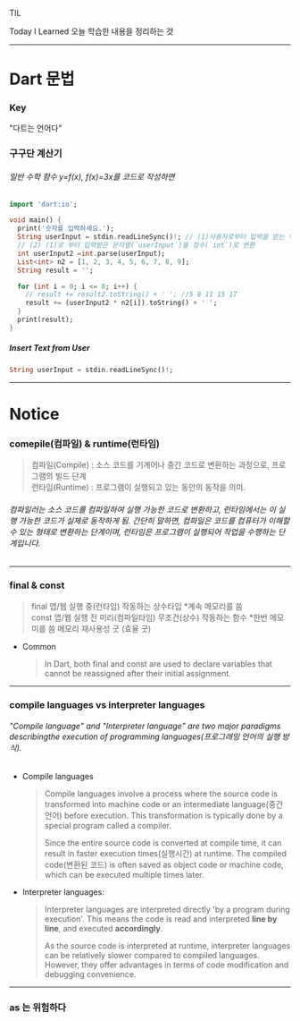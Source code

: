 TIL

Today I Learned
오늘 학습한 내용을 정리하는 것
***

Dart 문법
========

### Key
"다트는 언어다"
### 구구단 계산기
###### 일반 수학 함수 y=f(x), f(x)=3x를 코드로 작성하면  
```dart
import 'dart:io';

void main() {
  print('숫자를 입력하세요.');
  String userInput = stdin.readLineSync()!; // (1)사용자로부터 입력을 받는 부분.
  // (2) (1)로 부터 입력받은 문자열(`userInput`)을 정수(`int`)로 변환
  int userInput2 =int.parse(userInput);
  List<int> n2 = [1, 2, 3, 4, 5, 6, 7, 8, 9];
  String result = '';

  for (int i = 0; i <= 8; i++) {
    // result += result2.toString() + ' '; //5 8 11 15 17
    result += (userInput2 * n2[i]).toString() + ' ';
  }
  print(result);
}
```
##### Insert Text from User
```Dart
String userInput = stdin.readLineSync()!;
```
---

Notice
========

### comepile(컴파일) & runtime(런타임)
> 컴파일(Compile) : 소스 코드를 기계어나 중간 코드로 변환하는 과정으로, 프로그램의 빌드 단계  
런타임(Runtime) : 프로그램이 실행되고 있는 동안의 동작을 의미. 
###### 컴파일러는 소스 코드를 컴파일하여 실행 가능한 코드로 변환하고, 런타임에서는 이 실행 가능한 코드가 실제로 동작하게 됨. 간단히 말하면, 컴파일은 코드를 컴퓨터가 이해할 수 있는 형태로 변환하는 단계이며, 런타임은 프로그램이 실행되어 작업을 수행하는 단계입니다.
---
### final & const
> final 앱/웹 실행 중(런타임) 작동하는 상수타입 *계속 메모리를 씀  
> const 앱/웹 실행 전 미리(컴파일타임) 무조건(상수) 작동하는 함수 *한번 메모미를 씀 메모리 재사용성 굿 (효율 굿)

- Common  
  > In Dart, both final and const are used to declare variables that cannot be reassigned after their initial assignment.  

---
### compile languages vs interpreter languages  
###### "Compile language" and "Interpreter language" are two major paradigms  describingthe execution of programming languages(프로그래밍 언어의 실행 방식).

- Compile languages
  > Compile languages involve a process where the source code is transformed into machine code or an intermediate language(중간 언어) before execution.
  > This transformation is typically done by a special program called a compiler.
  > 
  > Since the entire source code is converted at compile time,  it can result in faster execution times(실행시간) at runtime.
  > The compiled code(변환된 코드) is often saved as object code or machine code, which can be executed multiple times later.

- Interpreter languages:
  > Interpreter languages are interpreted directly 'by a program during execution'.  This means the code is read and interpreted **line by line**, and executed **accordingly**.
  >
  > As the source code is interpreted at runtime, interpreter languages can be relatively slower compared to compiled languages.
  > However, they offer advantages in terms of code modification and debugging convenience.

---
### as 는 위험하다

